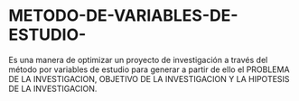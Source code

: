 # METODO-DE-VARIABLES-DE-ESTUDIO-
Es una manera de optimizar un proyecto de investigación a través del método por variables de estudio para generar a partir de ello el PROBLEMA DE LA INVESTIGACION, OBJETIVO DE LA INVESTIGACION Y LA HIPOTESIS DE LA INVESTIGACION.   
